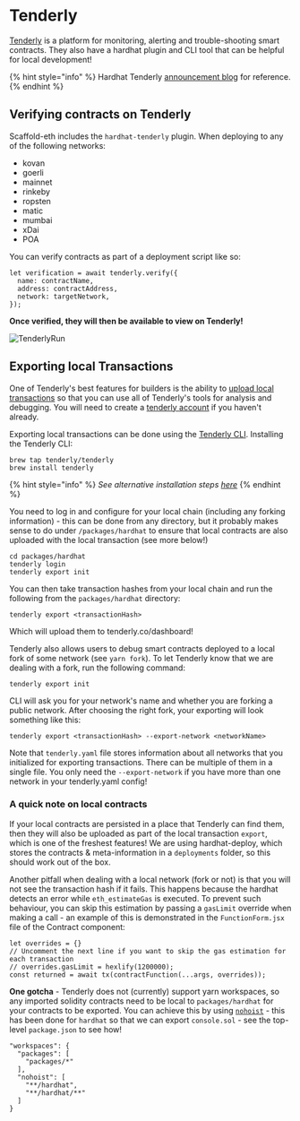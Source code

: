 # Tenderly

[Tenderly](https://tenderly.co/) is a platform for monitoring, alerting and trouble-shooting smart contracts. They also have a hardhat plugin and CLI tool that can be helpful for local development!

{% hint style="info" %}
Hardhat Tenderly [announcement blog](https://blog.tenderly.co/level-up-your-smart-contract-productivity-using-hardhat-and-tenderly/) for reference.
{% endhint %}

## Verifying contracts on Tenderly

Scaffold-eth includes the `hardhat-tenderly` plugin. When deploying to any of the following networks:

* kovan
* goerli
* mainnet
* rinkeby
* ropsten
* matic
* mumbai
* xDai
* POA

You can verify contracts as part of a deployment script like so:

```text
let verification = await tenderly.verify({
  name: contractName,
  address: contractAddress,
  network: targetNetwork,
});
```

**Once verified, they will then be available to view on Tenderly!**

![TenderlyRun](https://user-images.githubusercontent.com/2653167/110502199-38c98200-80b8-11eb-8d79-a98bb1f39617.png)

## **Exporting local Transactions**

One of Tenderly's best features for builders is the ability to [upload local transactions](https://dashboard.tenderly.co/tx/main/0xb8f28a9cace2bdf6d10809b477c9c83e81ce1a1b2f75f35ddd19690bbc6612aa/local-transactions) so that you can use all of Tenderly's tools for analysis and debugging. You will need to create a [tenderly account](https://tenderly.co/) if you haven't already.

Exporting local transactions can be done using the [Tenderly CLI](https://github.com/tenderly/tenderly-cli). Installing the Tenderly CLI:

```text
brew tap tenderly/tenderly
brew install tenderly
```

{% hint style="info" %}
_See alternative installation steps_ [_here_](https://github.com/tenderly/tenderly-cli#installation)
{% endhint %}

You need to log in and configure for your local chain \(including any forking information\) - this can be done from any directory, but it probably makes sense to do under `/packages/hardhat` to ensure that local contracts are also uploaded with the local transaction \(see more below!\)

```text
cd packages/hardhat
tenderly login
tenderly export init
```

You can then take transaction hashes from your local chain and run the following from the `packages/hardhat` directory:

```text
tenderly export <transactionHash>
```

Which will upload them to tenderly.co/dashboard!

Tenderly also allows users to debug smart contracts deployed to a local fork of some network \(see `yarn fork`\). To let Tenderly know that we are dealing with a fork, run the following command:

```text
tenderly export init
```

CLI will ask you for your network's name and whether you are forking a public network. After choosing the right fork, your exporting will look something like this:

```text
tenderly export <transactionHash> --export-network <networkName>
```

Note that `tenderly.yaml` file stores information about all networks that you initialized for exporting transactions. There can be multiple of them in a single file. You only need the `--export-network` if you have more than one network in your tenderly.yaml config!

### **A quick note on local contracts**

If your local contracts are persisted in a place that Tenderly can find them, then they will also be uploaded as part of the local transaction `export`, which is one of the freshest features! We are using hardhat-deploy, which stores the contracts & meta-information in a `deployments` folder, so this should work out of the box.

Another pitfall when dealing with a local network \(fork or not\) is that you will not see the transaction hash if it fails. This happens because the hardhat detects an error while `eth_estimateGas` is executed. To prevent such behaviour, you can skip this estimation by passing a `gasLimit` override when making a call - an example of this is demonstrated in the `FunctionForm.jsx` file of the Contract component:

```text
let overrides = {}
// Uncomment the next line if you want to skip the gas estimation for each transaction
// overrides.gasLimit = hexlify(1200000);
const returned = await tx(contractFunction(...args, overrides));
```

**One gotcha** - Tenderly does not \(currently\) support yarn workspaces, so any imported solidity contracts need to be local to `packages/hardhat` for your contracts to be exported. You can achieve this by using [`nohoist`](https://classic.yarnpkg.com/blog/2018/02/15/nohoist/) - this has been done for `hardhat` so that we can export `console.sol` - see the top-level `package.json` to see how!

```text
"workspaces": {
  "packages": [
    "packages/*"
  ],
  "nohoist": [
    "**/hardhat",
    "**/hardhat/**"
  ]
}
```

